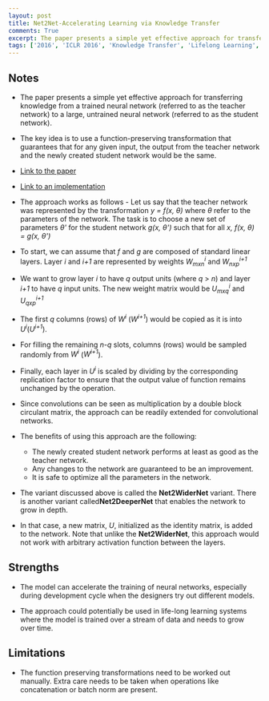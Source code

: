 ```yaml
---
layout: post
title: Net2Net-Accelerating Learning via Knowledge Transfer
comments: True
excerpt: The paper presents a simple yet effective approach for transferring knowledge from a trained neural network to a large, untrained network
tags: ['2016', 'ICLR 2016', 'Knowledge Transfer', 'Lifelong Learning', AI, CV]
---
```


## Notes

* The paper presents a simple yet effective approach for transferring knowledge from a trained neural network (referred to as the teacher network) to a large, untrained neural network (referred to as the student network).

* The key idea is to use a function-preserving transformation that guarantees that for any given input, the output from the teacher network and the newly created student network would be the same.

* [Link to the paper](https://arxiv.org/abs/1511.05641)

* [Link to an implementation](https://github.com/paengs/Net2Net)

* The approach works as follows - Let us say that the teacher network was represented by the transformation *y = f(x, &theta;)* where *&theta;* refer to the parameters of the network. The task is to choose a new set of parameters *&theta;'* for the student network *g(x, &theta;')* such that for all *x, f(x, &theta;) = g(x, &theta;')*

* To start, we can assume that *f* and *g* are composed of standard linear layers. Layer *i* and *i+1* are represented by weights *W<sub>mxn</sub><sup>i</sup>* and *W<sub>nxp</sub><sup>i+1</sup>*

* We want to grow layer *i* to have *q* output units (where *q* > *n*) and layer *i+1* to have *q* input units. The new weight matrix would be *U<sub>mxq</sub><sup>i</sup>* and *U<sub>qxp</sub><sup>i+1</sup>*

* The first *q* columns (rows) of *W<sup>i</sup>* (*W<sup>i+1</sup>*) would be copied as it is into *U<sup>i</sup>*(*U<sup>i+1</sup>*).

* For filling the remaining *n-q* slots, columns (rows) would be sampled randomly from *W<sup>i</sup>* (*W<sup>i+1</sup>*).

* Finally, each layer in *U<sup>i</sup>* is scaled by dividing by the corresponding replication factor to ensure that the output value of function remains unchanged by the operation.

* Since convolutions can be seen as multiplication by a double block circulant matrix, the approach can be readily extended for convolutional networks.

* The benefits of using this approach are the following:

    * The newly created student network performs at least as good as the teacher network.
    * Any changes to the network are guaranteed to be an improvement.
    * It is safe to optimize all the parameters in the network.

* The variant discussed above is called the **Net2WiderNet** variant. There is another variant called**Net2DeeperNet** that enables the network to grow in depth.

* In that case, a new matrix, *U*, initialized as the identity matrix, is added to the network. Note that unlike the **Net2WiderNet**, this approach would not work with arbitrary activation function between the layers.

## Strengths

* The model can accelerate the training of neural networks, especially during development cycle when the designers try out different models.

* The approach could potentially be used in life-long learning systems where the model is trained over a stream of data and needs to grow over time.

## Limitations

* The function preserving transformations need to be worked out manually. Extra care needs to be taken when operations like concatenation or batch norm are present.
